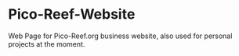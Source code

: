 # Pico-Reef-Website
 Web Page for Pico-Reef.org business website, also used for personal projects at the moment.
